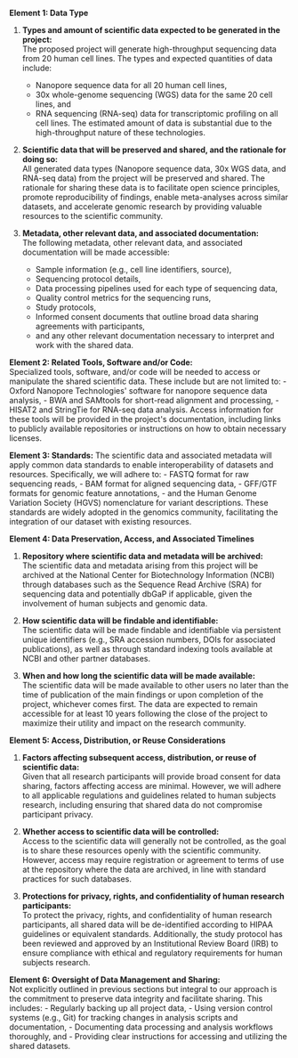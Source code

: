 **Element 1: Data Type**
1. **Types and amount of scientific data expected to be generated in the project:**   
   The proposed project will generate high-throughput sequencing data from 20 human cell lines. The types and expected quantities of data include: 
     - Nanopore sequence data for all 20 human cell lines, 
     - 30x whole-genome sequencing (WGS) data for the same 20 cell lines, and 
     - RNA sequencing (RNA-seq) data for transcriptomic profiling on all cell lines. 
   The estimated amount of data is substantial due to the high-throughput nature of these technologies.

2. **Scientific data that will be preserved and shared, and the rationale for doing so:**  
   All generated data types (Nanopore sequence data, 30x WGS data, and RNA-seq data) from the project will be preserved and shared. The rationale for sharing these data is to facilitate open science principles, promote reproducibility of findings, enable meta-analyses across similar datasets, and accelerate genomic research by providing valuable resources to the scientific community.

3. **Metadata, other relevant data, and associated documentation:**   
   The following metadata, other relevant data, and associated documentation will be made accessible: 
     - Sample information (e.g., cell line identifiers, source),
     - Sequencing protocol details,
     - Data processing pipelines used for each type of sequencing data,
     - Quality control metrics for the sequencing runs,
     - Study protocols,
     - Informed consent documents that outline broad data sharing agreements with participants,
     - and any other relevant documentation necessary to interpret and work with the shared data.

**Element 2: Related Tools, Software and/or Code:**  
Specialized tools, software, and/or code will be needed to access or manipulate the shared scientific data. These include but are not limited to:
     - Oxford Nanopore Technologies' software for nanopore sequence data analysis,
     - BWA and SAMtools for short-read alignment and processing,
     - HISAT2 and StringTie for RNA-seq data analysis.
   Access information for these tools will be provided in the project's documentation, including links to publicly available repositories or instructions on how to obtain necessary licenses.

**Element 3: Standards:** 
The scientific data and associated metadata will apply common data standards to enable interoperability of datasets and resources. Specifically, we will adhere to:
     - FASTQ format for raw sequencing reads,
     - BAM format for aligned sequencing data,
     - GFF/GTF formats for genomic feature annotations,
     - and the Human Genome Variation Society (HGVS) nomenclature for variant descriptions.
   These standards are widely adopted in the genomics community, facilitating the integration of our dataset with existing resources.

**Element 4: Data Preservation, Access, and Associated Timelines**
1. **Repository where scientific data and metadata will be archived:**   
   The scientific data and metadata arising from this project will be archived at the National Center for Biotechnology Information (NCBI) through databases such as the Sequence Read Archive (SRA) for sequencing data and potentially dbGaP if applicable, given the involvement of human subjects and genomic data.

2. **How scientific data will be findable and identifiable:**   
   The scientific data will be made findable and identifiable via persistent unique identifiers (e.g., SRA accession numbers, DOIs for associated publications), as well as through standard indexing tools available at NCBI and other partner databases.

3. **When and how long the scientific data will be made available:**   
   The scientific data will be made available to other users no later than the time of publication of the main findings or upon completion of the project, whichever comes first. The data are expected to remain accessible for at least 10 years following the close of the project to maximize their utility and impact on the research community.

**Element 5: Access, Distribution, or Reuse Considerations**
1. **Factors affecting subsequent access, distribution, or reuse of scientific data:**  
   Given that all research participants will provide broad consent for data sharing, factors affecting access are minimal. However, we will adhere to all applicable regulations and guidelines related to human subjects research, including ensuring that shared data do not compromise participant privacy.

2. **Whether access to scientific data will be controlled:**  
   Access to the scientific data will generally not be controlled, as the goal is to share these resources openly with the scientific community. However, access may require registration or agreement to terms of use at the repository where the data are archived, in line with standard practices for such databases.

3. **Protections for privacy, rights, and confidentiality of human research participants:**   
   To protect the privacy, rights, and confidentiality of human research participants, all shared data will be de-identified according to HIPAA guidelines or equivalent standards. Additionally, the study protocol has been reviewed and approved by an Institutional Review Board (IRB) to ensure compliance with ethical and regulatory requirements for human subjects research.

**Element 6: Oversight of Data Management and Sharing:**  
Not explicitly outlined in previous sections but integral to our approach is the commitment to preserve data integrity and facilitate sharing. This includes:
     - Regularly backing up all project data,
     - Using version control systems (e.g., Git) for tracking changes in analysis scripts and documentation,
     - Documenting data processing and analysis workflows thoroughly, and
     - Providing clear instructions for accessing and utilizing the shared datasets.


